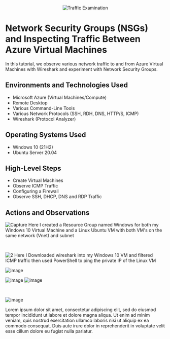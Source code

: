 <p align="center">
<img src="https://i.imgur.com/Ua7udoS.png" alt="Traffic Examination"/>
</p>

<h1>Network Security Groups (NSGs) and Inspecting Traffic Between Azure Virtual Machines</h1>
In this tutorial, we observe various network traffic to and from Azure Virtual Machines with Wireshark and experiment with Network Security Groups. <br />

<h2>Environments and Technologies Used</h2>

- Microsoft Azure (Virtual Machines/Compute)
- Remote Desktop
- Various Command-Line Tools
- Various Network Protocols (SSH, RDH, DNS, HTTP/S, ICMP)
- Wireshark (Protocol Analyzer)

<h2>Operating Systems Used </h2>

- Windows 10 (21H2)
- Ubuntu Server 20.04

<h2>High-Level Steps</h2>

- Create Virtual Machines
- Observe ICMP Traffic
- Configuring a Firewall 
- Observe SSH, DHCP, DNS and RDP Traffic
<h2>Actions and Observations</h2>


<p>

![Capture](https://github.com/user-attachments/assets/6fcf18f4-23c5-467a-9b56-0812dc81aa6d)
Here I created a Resource Group named Windows for both my Windows 10 Virtual Machine and a Linux Ubuntu VM with both VM's on the same network (Vnet) and subnet

</p>
<p>

</p>
<br />

<p>

![2](https://github.com/user-attachments/assets/91a08904-941c-4a10-a8da-11b82a2f664e)
Here I Downloaded wireshark into my Windows 10 VM and filtered ICMP traffic then used PowerShell to ping the private IP of the Linux VM

![image](https://github.com/user-attachments/assets/27c0ed10-1fad-47da-9e39-b9be2648480d)


</p>
<p>

![image](https://github.com/user-attachments/assets/e5346a69-e3eb-42b6-86f8-89be9087c0e1)
![image](https://github.com/user-attachments/assets/fe7314af-34d5-4fe6-8b9f-80e8c28ec990)


</p>
<br />

![image](https://github.com/user-attachments/assets/d3bdbd24-86d3-4b0f-8887-48142c8f8554)


<p>

<p>
Lorem ipsum dolor sit amet, consectetur adipiscing elit, sed do eiusmod tempor incididunt ut labore et dolore magna aliqua. Ut enim ad minim veniam, quis nostrud exercitation ullamco laboris nisi ut aliquip ex ea commodo consequat. Duis aute irure dolor in reprehenderit in voluptate velit esse cillum dolore eu fugiat nulla pariatur.
</p>
<br />
